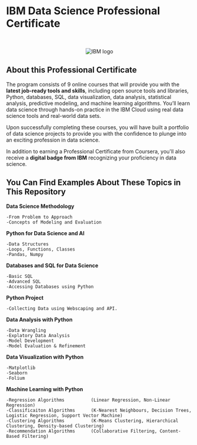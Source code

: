 # IBM Data Science Professional Certificate

<br>

<p align="center">
 <img src="https://raw.githubusercontent.com/Thomas-George-T/IBM-Data-Science-Professional-Certification/master/ibm.svg" title="IBM logo" alt = "IBM logo" />
</p>

## About this Professional Certificate

The program consists of 9 online courses that will provide you with the **latest job-ready tools and skills**, including open source tools and libraries, Python, databases, SQL, data visualization, data analysis, statistical analysis, predictive modeling, and machine learning algorithms. You’ll learn data science through hands-on practice in the IBM Cloud using real data science tools and real-world data sets.

Upon successfully completing these courses, you will have built a portfolio of data science projects to provide you with the confidence to plunge into an exciting profession in data science.

In addition to earning a Professional Certificate from Coursera, you'll also receive a **digital badge from IBM** recognizing your proficiency in data science.

##  You Can Find Examples About These Topics in This Repository

 **Data Science Methodology**
    
    -From Problem to Approach
    -Concepts of Modeling and Evaluation

 **Python for Data Science and AI**
    
    -Data Structures
    -Loops, Functions, Classes
    -Pandas, Numpy

 **Databases and SQL for Data Science**
    
    -Basic SQL
    -Advanced SQL
    -Accessing Databases using Python
    
 **Python Project**
    
    -Collecting Data using Webscaping and API. 

 **Data Analysis with Python**
    
    -Data Wrangling
    -Explatory Data Analysis
    -Model Development
    -Model Evaluation & Refinement

 **Data Visualization with Python**
    
    -Matplotlib
    -Seaborn
    -Folium
    
 **Machine Learning with Python**
    
    -Regression Algorithms          (Linear Regression, Non-Linear Regression)  
    -Classificaiton Algorithms      (K-Nearest Neighbours, Decision Trees, Logistic Regression, Support Vector Machine)
    -Clustering Algorithms          (K-Means Clustering, Hierarchical Clustering, Density-based Clustering)
    -Recommendation Algorithms      (Collaborative Filtering, Content-Based Filtering)
 
